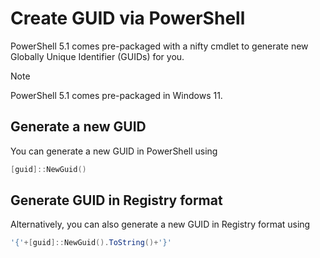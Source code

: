 # Create GUID via PowerShell

PowerShell 5.1 comes pre-packaged with a nifty cmdlet to generate new Globally
Unique Identifier (GUIDs) for you.

> [!NOTE]
> PowerShell 5.1 comes pre-packaged in Windows 11.

## Generate a new GUID

You can generate a new GUID in PowerShell using

```powershell
[guid]::NewGuid()
```

## Generate GUID in Registry format

Alternatively, you can also generate a new GUID in Registry format using

```powershell
'{'+[guid]::NewGuid().ToString()+'}'
```
